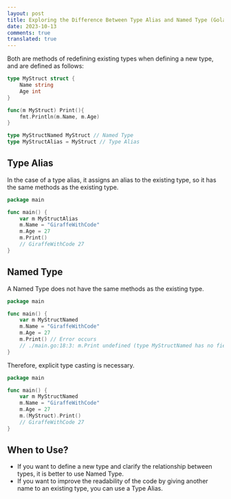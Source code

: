 ```yaml
---
layout: post
title: Exploring the Difference Between Type Alias and Named Type (Golang)
date: 2023-10-13
comments: true
translated: true
---
```


Both are methods of redefining existing types when defining a new type, and are defined as follows:

```go
type MyStruct struct {
    Name string
    Age int
}

func(m MyStruct) Print(){
    fmt.Println(m.Name, m.Age)
}

type MyStructNamed MyStruct // Named Type
type MyStructAlias = MyStruct // Type Alias
```

## Type Alias

In the case of a type alias, it assigns an alias to the existing type, so it has the same methods as the existing type.

```go
package main

func main() {
    var m MyStructAlias
    m.Name = "GiraffeWithCode"
    m.Age = 27
    m.Print()
    // GiraffeWithCode 27
}
```

## Named Type

A Named Type does not have the same methods as the existing type.

```go
package main

func main() {
    var m MyStructNamed
    m.Name = "GiraffeWithCode"
    m.Age = 27
    m.Print() // Error occurs
    // ./main.go:18:3: m.Print undefined (type MyStructNamed has no field or method Print)
}
```

Therefore, explicit type casting is necessary.

```go
package main

func main() {
    var m MyStructNamed
    m.Name = "GiraffeWithCode"
    m.Age = 27
    m.(MyStruct).Print()
    // GiraffeWithCode 27
}
```

## When to Use?
- If you want to define a new type and clarify the relationship between types, it is better to use Named Type.
- If you want to improve the readability of the code by giving another name to an existing type, you can use a Type Alias.